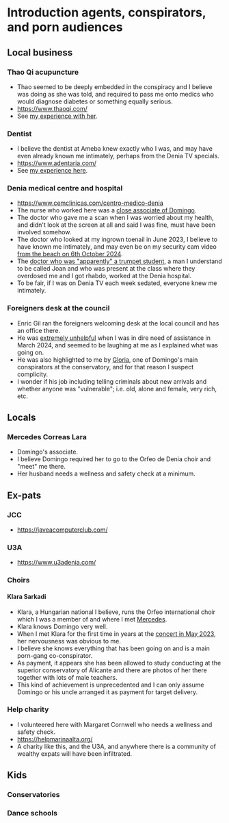 # Introduction agents, conspirators, and porn audiences

<div id="google_translate_element"></div>
<script type="text/javascript" src="//translate.google.com/translate_a/element.js?cb=googleTranslateElementInit"></script>
<script type="text/javascript">
function googleTranslateElementInit() {
  new google.translate.TranslateElement({pageLanguage: 'en'}, 'google_translate_element');
}
</script>

## Local business

### Thao Qi acupuncture

- Thao seemed to be deeply embedded in the conspiracy and I believe was doing as she was told, and required to pass me onto medics who would diagnose diabetes or something equally serious.
- https://www.thaoqi.com/
- See [my experience with her](../timeline/2023/may.md#acupuncture-with-thao-qi).

### Dentist

- I believe the dentist at Ameba knew exactly who I was, and may have even already known me intimately, perhaps from the Denia TV specials.
- https://www.adentaria.com/
- See [my experience here](../timeline/2022/november.md#dentist).

### Denia medical centre and hospital

- https://www.cemclinicas.com/centro-medico-denia
- The nurse who worked here was a [close associate of Domingo](../timeline/early-years/2015.md#domingo-pretends-he-has-another-girlfriend).
- The doctor who gave me a scan when I was worried about my health, and didn't look at the screen at all and said I was fine, must have been involved somehow.
- The doctor who looked at my ingrown toenail in June 2023, I believe to have known me intimately, and may even be on my security cam video [from the beach on 6th October 2024](../timeline/2024/october.md#sunday-6th-october).
- The [doctor who was "apparently" a trumpet student](../timeline/2023/january.md#serious-poisoning-at-chamber-music-class), a man I understand to be called Joan and who was present at the class where they overdosed me and I got rhabdo, worked at the Denia hospital.
- To be fair, if I was on Denia TV each week sedated, everyone knew me intimately.

### Foreigners desk at the council

- Enric Gil ran the foreigners welcoming desk at the local council and has an office there.
- He was [extremely unhelpful](../timeline/2024/march/march.md#enric-gil) when I was in dire need of assistance in March 2024, and seemed to be laughing at me as I explained what was going on.
- He was also highlighted to me by [Gloria](../timeline/2022/june.md#gloria-and-the-effects-of-poisoning), one of Domingo's main conspirators at the conservatory, and for that reason I suspect complicity.
- I wonder if his job including telling criminals about new arrivals and whether anyone was "vulnerable"; i.e. old, alone and female, very rich, etc.

## Locals

### Mercedes Correas Lara

- Domingo's associate.
- I believe Domingo required her to go to the Orfeo de Denia choir and "meet" me there.
- Her husband needs a wellness and safety check at a minimum.

## Ex-pats

### JCC

- https://javeacomputerclub.com/

### U3A

- https://www.u3adenia.com/

### Choirs

#### Klara Sarkadi

- Klara, a Hungarian national I believe, runs the Orfeo international choir which I was a member of and where I met [Mercedes](#mercedes-correas-lara).
- Klara knows Domingo very well.
- When I met Klara for the first time in years at the [concert in May 2023](../timeline/2023/may.md#concert-de-orfeo-de-denia), her nervousness was obvious to me.
- I believe she knows everything that has been going on and is a main porn-gang co-conspirator.
- As payment, it appears she has been allowed to study conducting at the superior conservatory of Alicante and there are photos of her there together with lots of male teachers.
- This kind of achievement is unprecedented and I can only assume Domingo or his uncle arranged it as payment for target delivery.

### Help charity

- I volunteered here with Margaret Cornwell who needs a wellness and safety check.
- https://helpmarinaalta.org/
- A charity like this, and the U3A, and anywhere there is a community of wealthy expats will have been infiltrated.

## Kids

### Conservatories

### Dance schools

